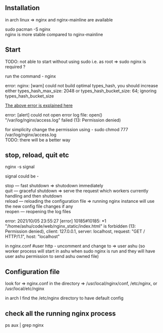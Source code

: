 ## Installation
in arch linux => nginx and nginx-mainline are available  

sudo pacman -S nginx  
nginx is more stable compared to nginx-mainline  


## Start

TODO: not able to start without using sudo i.e. as root  => sudo nginx is required ?

run the command - nginx  

error:
nginx: [warn] could not build optimal types_hash, you should increase either types_hash_max_size: 2048 or types_hash_bucket_size: 64; ignoring types_hash_bucket_size

[The above error is explained here](https://stackoverflow.com/questions/46031491/nginx-on-fedora-26-could-not-build-optimal-types-hash-error-message)  

error:
[alert] could not open error log file: open() "/var/log/nginx/access.log" failed (13: Permission denied)  

for simplicity change the permission using - sudo chmod 777 /var/log/nginx/access.log  
TODO: there will be a better way  


## stop, reload, quit etc

nginx -s signal  

signal could be - 

stop — fast shutdown  => shutodown immediately  
quit — graceful shutdown => serve the request which workers currently handling and then shutdown  
reload — reloading the configuration file  => running nginx instance will use the new config file changes if any  
reopen — reopening the log files  

error:
2021/10/05 23:55:27 [error] 10185#10185: *1 "/home/ashu/code/web/nginx_static/index.html" is forbidden (13: Permission denied), client: 127.0.0.1, server: localhost, request: "GET / HTTP/1.1", host: "localhost"

in nginx.conf 
#user http - uncomment and change to => user ashu (so worker process will start in ashu when sudo nginx is run and they will have user ashu permission to send ashu owned file)  

## Configuration file

look for => nginx.conf 
in the directory => /usr/local/nginx/conf, /etc/nginx, or /usr/local/etc/nginx

in arch I find the /etc/nginx directory to have default config  

## check all the running nginx process

ps aux | grep nginx  


